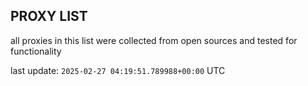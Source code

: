 ## PROXY LIST

all proxies in this list were collected from open sources and tested for functionality

last update: `2025-02-27 04:19:51.789988+00:00` UTC